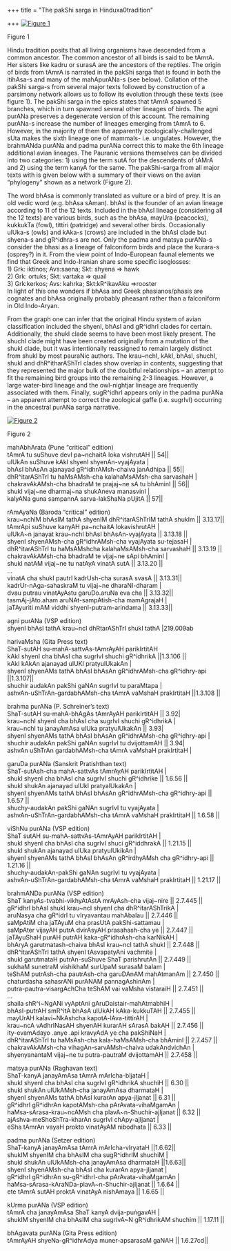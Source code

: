 +++
title = "The pakShi sarga in Hinduxa0tradition"

+++
[![Figure 1](https://manasataramgini.files.wordpress.com/2008/07/pakshi_evolution.jpg?w=300&h=174)](https://manasataramgini.files.wordpress.com/2008/07/pakshi_evolution.jpg)

Figure 1

Hindu tradition posits that all living organisms have descended from a
common ancestor. The common ancestor of all birds is said to be tAmrA.
Her sisters like kadru or surasA are the ancestors of the reptiles. The
origin of birds from tAmrA is narrated in the pakShi sarga that is found
in both the itihAsa-s and many of the mahApurANa-s (see below).
Collation of the pakShi sarga-s from several major texts followed by
construction of a parsimony network allows us to follow its evolution
through these texts (see figure 1). The pakShi sarga in the epics states
that tAmrA spawned 5 branches, which in turn spawned several other
lineages of birds. The agni purANa preserves a degenerate version of
this account. The remaining purANa-s increase the number of lineages
emerging from tAmrA to 6. However, in the majority of them the
apparently zoologically-challenged sUta makes the sixth lineage one of
mammals- i.e. ungulates. However, the brahmANda purANa and padma purANa
correct this to make the 6th lineage additional avian lineages. The
Pauranic versions themselves can be divided into two categories: 1)
using the term sutA for the descendents of tAMrA and 2) using the term
kanyA for the same. The pakShi-sarga from all major texts with is given
below with a summary of their views on the avian “phylogeny” shown as a
network (Figure 2).

The word bhAsa is commonly translated as vulture or a bird of prey. It
is an old vedic word (e.g. bhAsa sAman). bhAsI is the founder of an
avian lineage according to 11 of the 12 texts. Included in the bhAsI
lineage (considering all the 12 texts) are various birds, such as the
bhAsa, mayUra (peacocks), kukkukTa (fowl), tittiri (patridge) and
several other birds. Occasionally ulUka-s (owls) and kAka-s (crows) are
included in the bhAsI clade but shyena-s and gR^idhra-s are not. Only
the padma and matsya purANa-s consider the bhasi as a lineage of
falconiform birds and place the kurara-s (osprey?) in it. From the view
point of Indo-European faunal elements we find that Greek and
Indo-Iranian share some specific isoglosses:  
1\) Grk: iktinos; Avs:saena; Skt: shyena =\> hawk  
2\) Grk: ortuks; Skt: vartaka =\> quail  
3\) Grk:kerkos; Avs: kahrka; Skt:kR^ikavAku =\>rooster  
In light of this one wonders if bhAsa and Greek phasianos/phasis are
cognates and bhAsa originally probably pheasant rather than a
falconiform in Old Indo-Aryan.

From the graph one can infer that the original Hindu system of avian
classification included the shyenI, bhAsI and gR^idhrI clades for
certain. Additionally, the shukI clade seems to have been most likely
present. The shuchI clade might have been created originally from a
mutation of the shukI clade, but it was intentionally reassigned to
remain largely distinct from shukI by most pauraNic authors. The
krau\~nchI, kAkI, bhAsI, shuchI, shukI and dhR^itharAShTrI clades show
overlap in contents, suggesting that they represented the major bulk of
the doubtful relationships – an attempt to fit the remaining bird groups
into the remaining 2-3 lineages. However, a large water-bird lineage and
the owl-nightjar lineage are frequently associated with them. Finally,
sugR^idhrI appears only in the padma purANa – an apparent attempt to
correct the zoological gaffe (i.e. sugrIvI) occurring in the ancestral
purANa sarga narrative.

[![Figure 2](https://manasataramgini.files.wordpress.com/2008/07/pakshi.jpg?w=287&h=300)](https://manasataramgini.files.wordpress.com/2008/07/pakshi.jpg)

Figure 2

mahAbhArata (Pune “critical” edition)  
tAmrA tu suShuve devI pa\~nchaitA loka vishrutAH || 54||  
ulUkAn suShuve kAkI shyenI shyenAn-vyajAyata |  
bhAsI bhAsAn ajanayad gR^idhrAMsh-chaiva janAdhipa || 55||  
dhR^itarAShTrI tu haMsAMsh-cha kalahaMsAMsh-cha sarvashaH |  
chakravAkAMsh-cha bhadraM te prajaj\~ne sA tu bhAminI || 56||  
shukI vijaj\~ne dharmaj\~na shukAneva manasvinI |  
kalyANa guna sampannA sarva-lakShaNa pUjitA || 57||

rAmAyaNa (Baroda “critical” edition)  
krau\~nchIM bhAsIM tathA shyenIM dhR^itarAShTrIM tathA shukIm ||
3.13.17||  
tAmrApi suShuve kanyAH pa\~nchaitA lokavishrutAH |  
ulUkA\~n janayat krau\~nchI bhAsI bhAsAn-vyajAyata || 3.13.18 ||  
shyenI shyenAMsh-cha gR^idhrAMsh-cha vyajAyata su-tejasaH |  
dhR^itarAShTrI tu haMsAMshcha kalahaMsAMsh-cha sarvashaH || 3.13.19 ||  
chakravAkAMsh-cha bhadraM te vijaj\~ne sApi bhAminI |  
shukI natAM vijaj\~ne tu natAyA vinatA sutA || 3.13.20 ||  
…  
vinatA cha shukI pautrI kadrUsh-cha surasA svasA || 3.13.31||  
kadrUr-nAga-sahaskraM tu vijaj\~ne dharaNI-dharam |  
dvau putrau vinatAyAstu garuDo.aruNa eva cha || 3.13.32||  
tasmAj-jAto.aham aruNAt-sampAtish-cha mamAgrajaH |  
jaTAyuriti mAM viddhi shyenI-putram-arindama || 3.13.33||

agni purANa (VSP edition)  
shyenI bhAsI tathA krau\~ncI dhRtarAShTrI shukI tathA |219.009ab

harivaMsha (Gita Press text)  
ShaT-sutAH su-mahA-sattvAs-tAmrAyAH parikIrtitAH  
kAkI shyenI cha bhAsI cha sugrIvI shuchi gR^idhrikA ||1.3.106 ||  
kAkI kAkAn ajanayad ulUKI pratyulUkakAn |  
shyenI shyenAMs tathA bhAsI bhAsAn gR^idhrAMsh-cha gR^idhry-api
||1.3.107||  
shuchir audakAn pakShi gaNAn sugrIvI tu paraMtapa |  
ashvAn-uShTrAn-gardabhAMsh-cha tAmrA vaMshaH prakIrtitaH ||1.3.108 ||

brahma purANa (P. Schreiner’s text)  
ShaT-sutAH su-mahA-bhAgAs tAmrAyAH parikIrtitAH || 3.92|  
krau\~nchI shyenI cha bhAsI cha sugrIvI shuchi gR^idhrikA |  
krau\~nchI tu janayAmAsa ulUka pratyulUkakAn || 3.93|  
shyenI shyenAMs tathA bhAsI bhAsAn gR^idhrAMsh-cha gR^idhry-api |  
shuchir audakAn pakShi gaNAn sugrIvI tu dvijottamAH || 3.94|  
ashvAn uShTrAn gardabhAMsh-cha tAmrA vaMshaH prakIrtitaH |

garuDa purANa (Sanskrit Pratishthan text)  
ShaT-sutAsh-cha mahA-sattvAs tAmrAyAH parikIrtitAH |  
shukI shyenI cha bhAsI cha sugrIvI shuchi gR^idhrike || 1.6.56 ||  
shukI shukAn ajanayad ulUkI pratyalUkakAn |  
shyenI shyenAMs tathA bhAsI bhAsAn gR^idhrAMsh-cha gR^idhry-api ||
1.6.57 ||  
shuchy-audakAn pakShi gaNAn sugrIvI tu vyajAyata |  
ashvAn-uShTrAn-gardabhAMsh-cha tAmrA vaMshaH prakIrtitaH || 1.6.58 ||

viShNu purANa (VSP edition)  
ShaT sutAH su-mahA-sattvAs-tAmrAyAH parikIrtitAH |  
shukI shyenI cha bhAsI cha sugrIvI shuci gR^iddhrakA || 1.21.15 ||  
shukI shukAn ajanayad ulUka pratyulUkikAn |  
shyenI shyenAMs tathA bhAsI bhAsAn gR^irdhyAMsh cha gR^idhry-api ||
1.21.16 ||  
shuchy-audakAn-pakShi gaNAn sugrIvI tu vyajAyata |  
ashvAn-uShTrAn-gardabhAMsh-cha tAmrA vaMshaH prakIrtitaH || 1.21.17 ||

brahmANDa purANa (VSP edition)  
ShaT kanyAs-tvabhi-vikhyAtAstA mrAyAsh-cha vijaj\~nire || 2.7.445 ||  
gR^idhrI bhAsI shukI krau\~ncI shyenI cha dhR^itarAShTrikA |  
aruNasya cha gR^idrI tu vIryavantau mahAbalau || 2.7.446 ||  
saMpAtiM cha jaTAyuM cha prasUtA pakShi-sattamau |  
saMpAter vijayAH putrA dvirAsyAH prasahash-cha ye || 2.7.447 ||  
jaTAyuShaH purAH putrAH kaka-gR^idhrAsh-cha karNikAH |  
bhAryA garutmatash-chaiva bhAsI krau\~ncI tathA shukI || 2.7.448 ||  
dhR^itarAShTrI tathA shyenI tAsvapatyAni vachmite |  
shukI garutmataH putrAn-suShuve ShaT parishrutAn || 2.7.449 ||  
sukhaM sunetraM vishikhaM surUpaM surasaM balam |  
teShAM putrAsh-cha pautrAsh-cha garuDAnAM mahAtmanAm || 2.7.450 ||  
chaturdasha sahasrANi purANAM pannagAshinAm |  
putra-pautra-visargAchCha teShAM vai vaMsha vistaraiH || 2.7.451 ||  
…  
shaila shR^i\~NgANi vyAptAni gAruDaistair-mahAtmabhiH |  
bhAsI-putrAH smR^itA bhAsA ulUkAH kAka-kukkuTAH || 2.7.455 ||  
mayUrAH kalavi\~NkAshcha kapotA-lAva-tittirAH |  
krau\~ncA vAdhrINasAH shyenAH kurarAH sArasA bakAH || 2.7.456 ||  
ity-evamAdayo .anye .api kravyAdA ye cha pakShiNaH |  
dhR^itarAShTrI tu haMsAsh-cha kala-haMsAMsh-cha bhAminI || 2.7.457 ||  
chakravAkAMsh-cha vihagAn-sarvAMsh-chaiva udakAndvichAn |  
shyenyanantaM vijaj\~ne tu putra-pautraM dvijottamAH || 2.7.458 ||

matsya purANa (Raghavan text)  
ShaT-kanyA janayAmAsa tAmrA mArIcha-bIjataH |  
shukI shyenI cha bhAsI cha sugrIvI gR^idhrikA shuchiH || 6.30 ||  
shukI shukAn ulUkAMsh-cha janayAmAsa dharmataH |  
shyenI shyenAMs tathA bhAsI kurarAn apya-jIjanat || 6.31 ||  
gR^idhrI gR^idhrAn kapotAMsh-cha pArAvata-vihaMgamAn |  
haMsa-sArasa-krau\~ncAMsh cha plavA\~n-Shuchir-ajIjanat || 6.32 ||  
ajAshva-meShoShTra-kharAn sugrIvI chApy-ajIjanat |  
eSha tAmrAn vayaH prokto vinatAyAM nibodhata || 6.33 ||

padma purANa (Setzer edition)  
ShaT-kanyA janayAmAsa tAmrA mArIcha-vIryataH ||1.6.62||  
shukIM shyenIM cha bhAsIM cha sugR^idhrIM shuchiM |  
shukI shukAn ulUkAMsh-cha janayAmAsa dharmataH ||1.6.63||  
shyenI shyenAMsh-cha bhAsI cha kurarAn apya-jIjanat |  
gR^idhrI gR^idhrAn su-gR^idhrI-cha pArAvata-vihaMgamAn |  
haMsa-sArasa-kAraNDa-plavA\~n-Shuchir-ajIjanat || 1.6.64 ||  
ete tAmrA sutAH proktA vinatAyA nishAmaya || 1.6.65 ||

kUrma purANa (VSP edition)  
tAmrA cha janayAmAsa ShaT kanyA dvija-puṅgavAH |  
shukIM shyenIM cha bhAsIM cha sugrIvA\~N gR^idhrikAM shuchim || 1.17.11
||

bhAgavata purANa (Gita Press edition)  
tAmrAyAH shyeNa-gR^idhrAdya muner-apsarasaM gaNAH || 1.6.27cd||
